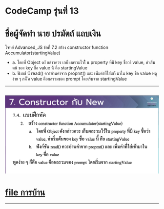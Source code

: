 # CodeCamp รุ่นที่ 13

# **ชื่อผู้จัดทำ นาย ปรมัตถ์ แถบเงิน**

โจทย์ Advanced_JS ข้อที่ 7.2
สร้าง constructor function Accumulator(startingValue)
- a. โดยที่ Object ดงั กล่าวควร เกบ็ ผลรวมไวใ้ น property ที่มี key ชื่อวา่ value, ค่าเริ่มตน้ ของ key ชื่อ value น้ี คือ startingValue
- b. ฟังกช์ นั read() ควรอ่านค่าจาก propmt() และ เพิ่มค่าที่ใส่เขา้ มาใน key ชื่อ value
พดู ง่าย ๆ กค็ ือ value คือผลรวมของ prompt โดยเริ่มจาก startingValue
---
![picpra gob](pic7.2.png)
---
# [file การบ้าน](advancedJS72.js)
---